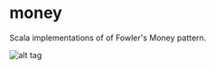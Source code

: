 # money
Scala implementations of of Fowler's Money pattern.

![alt tag](https://travis-ci.org/chabior/money.svg?branch=master)